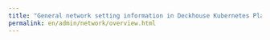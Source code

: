 ```yaml
---
title: "General network setting information in Deckhouse Kubernetes Platform"
permalink: en/admin/network/overview.html
---
```

